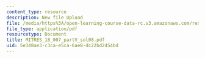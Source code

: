 ```yaml
---
content_type: resource
description: New file Upload
file: /media/https%3A/open-learning-course-data-rc.s3.amazonaws.com/res-18-007-calculus-revisited-multivariable-calculus-fall-2011/5e348ae3c3cae5ca6ae8dc22bd2454bd_MITRES_18_007_partV_sol08.pdf
file_type: application/pdf
resourcetype: Document
title: MITRES_18_007_partV_sol08.pdf
uid: 5e348ae3-c3ca-e5ca-6ae8-dc22bd2454bd
---
```

